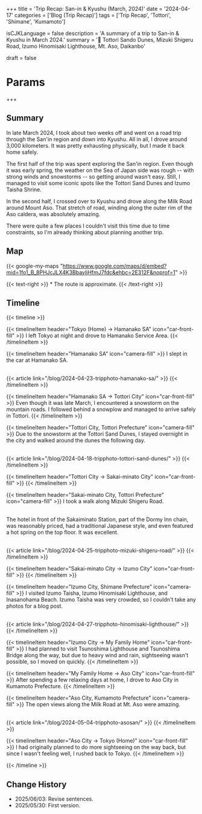 +++
title = 'Trip Recap: San-in & Kyushu (March, 2024)'
date = '2024-04-17'
categories = ['Blog (Trip Recap)']
tags = ['Trip Recap', 'Tottori', 'Shimane', 'Kumamoto']

isCJKLanguage = false
description = 'A summary of a trip to San-in & Kyushu in March 2024.'
summary = '📍 Tottori Sando Dunes, Mizuki Shigeru Road, Izumo Hinomisaki Lighthouse, Mt. Aso, Daikanbo'

draft = false

# Params
+++


## Summary

In late March 2024, I took about two weeks off and went on a road trip through
the San'in region and down into Kyushu.
All in all, I drove around 3,000 kilometers.
It was pretty exhausting physically, but I made it back home safely.

The first half of the trip was spent exploring the San'in region.
Even though it was early spring, the weather on the Sea of Japan side was rough
-- with strong winds and snowstorms -- so getting around wasn't easy.
Still, I managed to visit some iconic spots like the Tottori Sand Dunes and
Izumo Taisha Shrine.

In the second half, I crossed over to Kyushu and drove along the Milk Road
around Mount Aso.
That stretch of road, winding along the outer rim of the Aso caldera, was
absolutely amazing.

There were quite a few places I couldn't visit this time due to time
constraints, so I'm already thinking about planning another trip.


## Map

{{< google-my-maps "https://www.google.com/maps/d/embed?mid=1fo1_B_8PHJcJLX4K3BbayIjHfmJ7fdc&ehbc=2E312F&noprof=1" >}}

{{< text-right >}}
\* The route is approximate.
{{< /text-right >}}


## Timeline

{{< timeline >}}


{{< timelineItem header="Tokyo (Home) → Hamanako SA" icon="car-front-fill" >}}
I left Tokyo at night and drove to Hamanako Service Area.
{{< /timelineItem >}}


{{< timelineItem header="Hamanako SA" icon="camera-fill" >}}
I slept in the car at Hamanako SA. <br><br>

{{< article link="/blog/2024-04-23-tripphoto-hamanako-sa/" >}}
{{< /timelineItem >}}


{{< timelineItem header="Hamanako SA → Tottori City" icon="car-front-fill" >}}
Even though it was late March, I encountered a snowstorm on the mountain roads.
I followed behind a snowplow and managed to arrive safely in Tottori.
{{< /timelineItem >}}


{{< timelineItem header="Tottori City, Tottori Prefecture" icon="camera-fill" >}}
Due to the snowstorm at the Tottori Sand Dunes, I stayed overnight in the city
and walked around the dunes the following day. <br><br>

{{< article link="/blog/2024-04-18-tripphoto-tottori-sand-dunes/" >}}
{{< /timelineItem >}}


{{< timelineItem header="Tottori City → Sakai-minato City" icon="car-front-fill" >}}
{{< /timelineItem >}}


{{< timelineItem header="Sakai-minato City, Tottori Prefecture" icon="camera-fill" >}}
I took a walk along Mizuki Shigeru Road.<br><br>

The hotel in front of the Sakaiminato Station, part of the Dormy Inn chain, was
reasonably priced, had a traditional Japanese style, and even featured a hot
spring on the top floor.
It was excellent. <br><br>

{{< article link="/blog/2024-04-25-tripphoto-mizuki-shigeru-road/" >}}
{{< /timelineItem >}}


{{< timelineItem header="Sakai-minato City → Izumo City" icon="car-front-fill" >}}
{{< /timelineItem >}}


{{< timelineItem header="Izumo City, Shimane Prefecture" icon="camera-fill" >}}
I visited Izumo Taisha, Izumo Hinomisaki Lighthouse, and Inasanohama Beach.
Izumo Taisha was very crowded, so I couldn't take any photos for a blog post.
<br><br>

{{< article link="/blog/2024-04-27-tripphoto-hinomisaki-lighthouse/" >}}
{{< /timelineItem >}}


{{< timelineItem header="Izumo City → My Family Home" icon="car-front-fill" >}}
I had planned to visit Tsunoshima Lighthouse and Tsunoshima Bridge along the
way, but due to heavy wind and rain, sightseeing wasn't possible, so I moved on
quickly.
{{< /timelineItem >}}


{{< timelineItem header="My Family Home → Aso City" icon="car-front-fill" >}}
After spending a few relaxing days at home, I drove to Aso City in Kumamoto
Prefecture.
{{< /timelineItem >}}


{{< timelineItem header="Aso City, Kumamoto Prefecture" icon="camera-fill" >}}
The open views along the Milk Road at Mt. Aso were amazing. <br><br>

{{< article link="/blog/2024-05-04-tripphoto-asosan/" >}}
{{< /timelineItem >}}


{{< timelineItem header="Aso City → Tokyo (Home)" icon="car-front-fill" >}}
I had originally planned to do more sightseeing on the way back, but since I
wasn't feeling well, I rushed back to Tokyo.
{{< /timelineItem >}}

{{< /timeline >}}


## Change History

- 2025/06/03: Revise sentences.
- 2025/05/30: First version.
